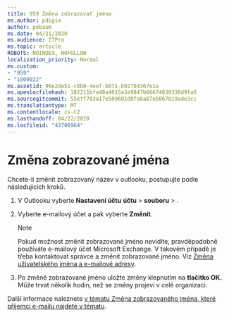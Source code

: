 ```yaml
---
title: 959 Změna zobrazovat jména
ms.author: pdigia
author: pebaum
ms.date: 04/21/2020
ms.audience: ITPro
ms.topic: article
ROBOTS: NOINDEX, NOFOLLOW
localization_priority: Normal
ms.custom:
- "959"
- "1800022"
ms.assetid: 96e2de51-c8b0-4eef-b071-b02784367e1e
ms.openlocfilehash: 182211bfa48a4015a3a9847b66674838338d9fa6
ms.sourcegitcommit: 55eff703a17e500681d8fa6a87eb067019ade3cc
ms.translationtype: MT
ms.contentlocale: cs-CZ
ms.lasthandoff: 04/22/2020
ms.locfileid: "43706964"
---
```

# <a name="change-your-display-name"></a>Změna zobrazované jména
  
Chcete-li změnit zobrazovaný název v outlooku, postupujte podle následujících kroků.
  
1. V Outlooku vyberte **Nastavení účtu** **účtu** \> **souboru** \> .

2. Vyberte e-mailový účet a pak vyberte **Změnit**.

    > [!NOTE]
    > Pokud možnost změnit zobrazované jméno nevidíte, pravděpodobně používáte e-mailový účet Microsoft Exchange. V takovém případě je třeba kontaktovat správce a změnit zobrazované jméno. Viz [Změna uživatelského jména a e-mailové adresy](https://docs.microsoft.com/office365/admin/add-users/change-a-user-name-and-email-address).
  
3. Po změně zobrazované jméno uložte změny klepnutím na **tlačítko OK.** Může trvat několik hodin, než se změny projeví v celé organizaci.

Další informace naleznete [v tématu Změna zobrazovaného jména, které příjemci e-mailu najdete v tématu](https://support.office.com/article/2b53331a-ba2a-4803-88dc-ac9fe376c8a9.aspx).
  